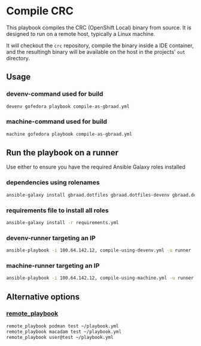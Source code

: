 Compile CRC
===========


This playbook compiles the CRC (OpenShift Local) binary from source. It is designed to run on a remote host, typically a Linux machine.

It will checkout the `crc` repository, compile the binary inside a IDE container, and the resultingh binary will be available on the host in the 
projects' `out` directory.


## Usage

### devenv-command used for build
```sh interactive
devenv gofedora playbook compile-as-gbraad.yml
```


### machine-command used for build
```sh interactive
machine gofedora playbook compile-as-gbraad.yml
```


## Run the playbook on a runner

Use either to ensure you have the required Ansible Galaxy roles installed

### dependencies using rolenames

```sh interactive
ansible-galaxy install gbraad.dotfiles gbraad.dotfiles-devenv gbraad.dotfiles-machine
```

### requirements file to install all roles
```sh interactive
ansible-galaxy install -r requirements.yml
```


### devenv-runner targeting an IP

```sh interactive
ansible-playbook -i 100.64.142.12, compile-using-devenv.yml -u runner
```

### machine-runner targeting an IP

```sh interactive
ansible-playbook -i 100.64.142.12, compile-using-machine.yml -u runner
```


## Alternative options

### [remote_playbook](https://github.com/gbraad-dotfiles/upstream/blob/65c4cbf98b7193d87936415beb5c5bd05e51476d/zsh/.zshrc.d/ansible.zsh#L2)
```sh interactive
remote_playbook podman test ~/playbook.yml
remote_playbook macadam test ~/playbook.yml
remote_playbook user@test ~/playbook.yml
```
